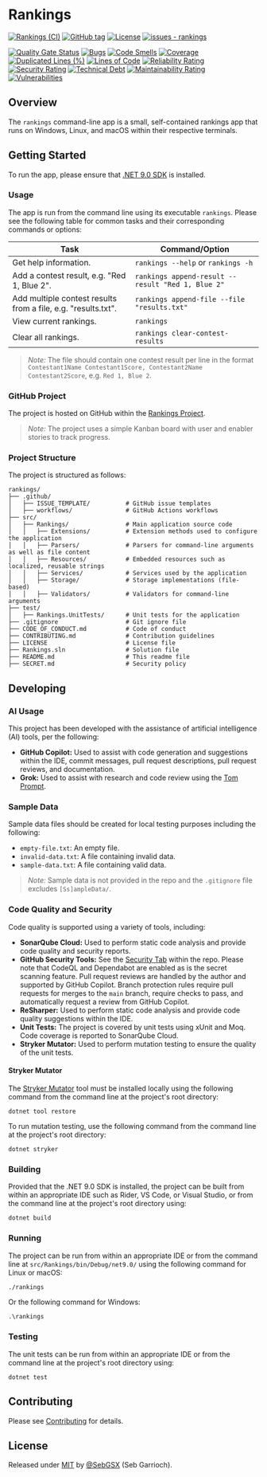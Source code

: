 # Rankings

[![Rankings (CI)](https://github.com/SebGSX/rankings/actions/workflows/continuous-integration.yml/badge.svg)](https://github.com/SebGSX/rankings/actions/workflows/continuous-integration.yml)
[![GitHub tag](https://img.shields.io/github/tag/SebGSX/rankings?include_prereleases=&sort=semver&color=blue)](https://github.com/SebGSX/rankings/releases/)
[![License](https://img.shields.io/badge/License-MIT-blue)](#license)
[![issues - rankings](https://img.shields.io/github/issues/SebGSX/rankings)](https://github.com/SebGSX/rankings/issues)

[![Quality Gate Status](https://sonarcloud.io/api/project_badges/measure?project=SebGSX_rankings&metric=alert_status)](https://sonarcloud.io/summary/new_code?id=SebGSX_rankings)
[![Bugs](https://sonarcloud.io/api/project_badges/measure?project=SebGSX_rankings&metric=bugs)](https://sonarcloud.io/summary/new_code?id=SebGSX_rankings)
[![Code Smells](https://sonarcloud.io/api/project_badges/measure?project=SebGSX_rankings&metric=code_smells)](https://sonarcloud.io/summary/new_code?id=SebGSX_rankings)
[![Coverage](https://sonarcloud.io/api/project_badges/measure?project=SebGSX_rankings&metric=coverage)](https://sonarcloud.io/summary/new_code?id=SebGSX_rankings)
[![Duplicated Lines (%)](https://sonarcloud.io/api/project_badges/measure?project=SebGSX_rankings&metric=duplicated_lines_density)](https://sonarcloud.io/summary/new_code?id=SebGSX_rankings)
[![Lines of Code](https://sonarcloud.io/api/project_badges/measure?project=SebGSX_rankings&metric=ncloc)](https://sonarcloud.io/summary/new_code?id=SebGSX_rankings)
[![Reliability Rating](https://sonarcloud.io/api/project_badges/measure?project=SebGSX_rankings&metric=reliability_rating)](https://sonarcloud.io/summary/new_code?id=SebGSX_rankings)
[![Security Rating](https://sonarcloud.io/api/project_badges/measure?project=SebGSX_rankings&metric=security_rating)](https://sonarcloud.io/summary/new_code?id=SebGSX_rankings)
[![Technical Debt](https://sonarcloud.io/api/project_badges/measure?project=SebGSX_rankings&metric=sqale_index)](https://sonarcloud.io/summary/new_code?id=SebGSX_rankings)
[![Maintainability Rating](https://sonarcloud.io/api/project_badges/measure?project=SebGSX_rankings&metric=sqale_rating)](https://sonarcloud.io/summary/new_code?id=SebGSX_rankings)
[![Vulnerabilities](https://sonarcloud.io/api/project_badges/measure?project=SebGSX_rankings&metric=vulnerabilities)](https://sonarcloud.io/summary/new_code?id=SebGSX_rankings)

## Overview

The `rankings` command-line app is a small, self-contained rankings app that runs on Windows, Linux, and macOS within
their respective terminals.

## Getting Started

To run the app, please ensure that [.NET 9.0 SDK](https://dotnet.microsoft.com/download) is installed.

### Usage

The app is run from the command line using its executable `rankings`. Please see the following table for common
tasks and their corresponding commands or options:

| Task                                                          | Command/Option                                     |
|---------------------------------------------------------------|----------------------------------------------------|
| Get help information.                                         | `rankings --help` or `rankings -h`                 |
| Add a contest result, e.g. "Red 1, Blue 2".                   | `rankings append-result --result "Red 1, Blue 2"`  |
| Add multiple contest results from a file, e.g. "results.txt". | `rankings append-file --file "results.txt"`        |
| View current rankings.                                        | `rankings`                                         |
| Clear all rankings.                                           | `rankings clear-contest-results`                   |

> *Note:* The file should contain one contest result per line in the format 
> `Contestant1Name Contestant1Score, Contestant2Name Contestant2Score`, e.g. `Red 1, Blue 2`.

### GitHub Project

The project is hosted on GitHub within the [Rankings Project](https://github.com/users/SebGSX/projects/10).

> *Note:* The project uses a simple Kanban board with user and enabler stories to track progress.

### Project Structure

The project is structured as follows:

```
rankings/
├── .github/
│   ├── ISSUE_TEMPLATE/          # GitHub issue templates
│   ├── workflows/               # GitHub Actions workflows
├── src/
│   ├── Rankings/                # Main application source code
│   │   ├── Extensions/          # Extension methods used to configure the application
│   │   ├── Parsers/             # Parsers for command-line arguments as well as file content
│   │   ├── Resources/           # Embedded resources such as localized, reusable strings
│   │   ├── Services/            # Services used by the application
│   │   ├── Storage/             # Storage implementations (file-based)
│   │   ├── Validators/          # Validators for command-line arguments
├── test/
│   ├── Rankings.UnitTests/      # Unit tests for the application
├── .gitignore                   # Git ignore file
├── CODE_OF_CONDUCT.md           # Code of conduct
├── CONTRIBUTING.md              # Contribution guidelines
├── LICENSE                      # License file
├── Rankings.sln                 # Solution file
├── README.md                    # This readme file
├── SECRET.md                    # Security policy
```

## Developing

### AI Usage

This project has been developed with the assistance of artificial intelligence (AI) tools, per the following:

- **GitHub Copilot:** Used to assist with code generation and suggestions within the IDE, commit messages, pull request
  descriptions, pull request reviews, and documentation.
- **Grok:** Used to assist with research and code review using
  the [Tom Prompt](https://github.com/SebGSX/Prompt-Engineering/blob/main/prompt-engineering/pull-request-review.md).

### Sample Data

Sample data files should be created for local testing purposes including the following:

- `empty-file.txt`: An empty file.
- `invalid-data.txt`: A file containing invalid data.
- `sample-data.txt`: A file containing valid data.

> *Note:* Sample data is not provided in the repo and the `.gitignore` file excludes `[Ss]ampleData/`.

### Code Quality and Security

Code quality is supported using a variety of tools, including:

- **SonarQube Cloud:** Used to perform static code analysis and provide code quality and security reports.
- **GitHub Security Tools:** See the [Security Tab](https://github.com/SebGSX/rankings/security) within the repo.
  Please note that CodeQL and Dependabot are enabled as is the secret scanning feature. Pull request reviews are
  handled by the author and supported by GitHub Copilot. Branch protection rules require pull requests for merges to
  the `main` branch, require checks to pass, and automatically request a review from GitHub Copilot.
- **ReSharper:** Used to perform static code analysis and provide code quality suggestions within the IDE.
- **Unit Tests:** The project is covered by unit tests using xUnit and Moq. Code coverage is reported to SonarQube
  Cloud.
- **Stryker Mutator:** Used to perform mutation testing to ensure the quality of the unit tests.

#### Stryker Mutator

The [Stryker Mutator](https://stryker-mutator.io/) tool must be installed locally using the following command from the
command line at the project's root directory:

```shell
dotnet tool restore
```

To run mutation testing, use the following command from the command line at the project's root directory:

```shell
dotnet stryker
```

### Building

Provided that the .NET 9.0 SDK is installed, the project can be built from within an appropriate IDE such as Rider,
VS Code, or Visual Studio, or from the command line at the project's root directory using:

```shell
dotnet build
```

### Running

The project can be run from within an appropriate IDE or from the command line at `src/Rankings/bin/Debug/net9.0/`
using the following command for Linux or macOS:

```bash
./rankings
```

Or the following command for Windows:

```shell
.\rankings
```

### Testing

The unit tests can be run from within an appropriate IDE or from the command line at the project's root directory using:

```shell
dotnet test
```

## Contributing

Please see [Contributing](https://github.com/SebGSX/rankings/blob/main/CONTRIBUTING.md) for details.

## License

Released under [MIT](/LICENSE) by [@SebGSX](https://github.com/SebGSX) (Seb Garrioch).
